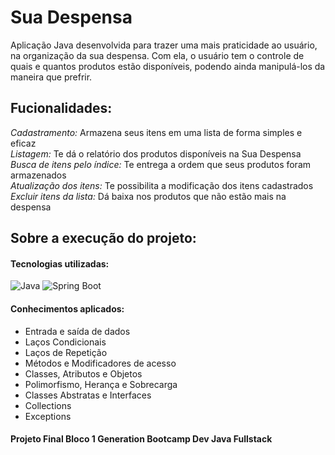 # Sua Despensa
<div>Aplicação Java desenvolvida para trazer uma mais praticidade ao usuário, na organização da sua despensa. 
  Com ela, o usuário tem o controle de quais e quantos produtos estão disponíveis, 
  podendo ainda manipulá-los da maneira que prefrir.
</div>

## Fucionalidades:
<div>
<i>Cadastramento:</i> 
  Armazena seus itens em uma lista de forma simples e eficaz
</div>
<div>
<i>Listagem:</i> 
  Te dá o relatório dos produtos disponíveis na Sua Despensa
</div>
<div>
<i>Busca de itens pelo índice:</i>
  Te entrega a ordem que seus produtos foram armazenados
</div>
<div>
<i>Atualização dos itens:</i>
  Te possibilita a modificação dos itens cadastrados
</div>
<div>
<i>Excluir itens da lista:</i>
  Dá baixa nos produtos que não estão mais na despensa
</div>

<h2>Sobre a execução do projeto:</h2>

#### Tecnologias utilizadas:
![Java](https://img.shields.io/badge/Java-ED8B00?style=flat&logo=openjdk&logoColor=white)
![Spring Boot](https://img.shields.io/badge/Spring-6DB33F?style=flat&logo=spring&logoColor=white)

#### Conhecimentos aplicados:
- Entrada e saída de dados
- Laços Condicionais
- Laços de Repetição
- Métodos e Modificadores de acesso
- Classes, Atributos e Objetos
- Polimorfismo, Herança e Sobrecarga
- Classes Abstratas e Interfaces
- Collections
- Exceptions

<h4>Projeto Final Bloco 1 Generation Bootcamp Dev Java Fullstack</h4>

